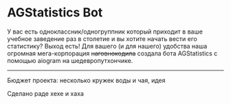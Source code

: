# AGStatistics Bot
У вас есть одноклассник/одногруппник который приходит в ваше учебное заведение раз в столетие и вы хотите начать вести его статистику? Выход есть! 
Для вашего (и для нашего) удобства наша огромная мега-корпорация ~~наговнокодила~~ создала бота AGStatistics с помощью aiogram на шедевропутхончике.
***
Бюджет проекта: несколько кружек воды и чая, идея

Сделано раде хехе и хаха
